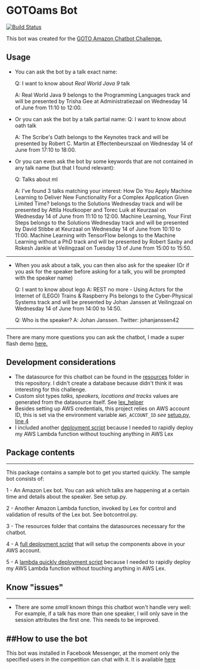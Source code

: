 # GOTOams Bot


[![Build Status][travisci-badge]][travisci-builds] 

This bot was created for the [GOTO Amazon Chatbot Challenge.][hackathon-main]

## Usage

* You can ask the bot by a talk exact name:

    Q: I want to know about _Real World Java 9_​ talk

    A: Real World Java 9 belongs to the Programming Languages track and will be presented by Trisha Gee at Administratiezaal on Wednesday 14 of June from 11:10 to 12:00.

* Or you can ask the bot by a talk partial name:
    Q: I want to know about oath talk
    
    A: The Scribe's Oath belongs to the Keynotes track and will be presented by Robert C. Martin at Effectenbeurszaal on Wednesday 14 of June from 17:10 to 18:00.

* Or you can even ask the bot by some keywords that are not contained in any talk name (but that I found relevant):
    
    Q: Talks about ml
    
    A: I've found 3 talks matching your interest: 
    How Do You Apply Machine Learning to Deliver New Functionality For a Complex Application Given Limited Time? belongs to the Solutions Wednesday track and will be presented by Attila Houtkooper and Torec Luik at Keurzaal on Wednesday 14 of June from 11:10 to 12:00. 
    Machine Learning, Your First Steps belongs to the Solutions Wednesday track and will be presented by David Stibbe at Keurzaal on Wednesday 14 of June from 10:10 to 11:00.
    Machine Learning with TensorFlow belongs to the Machine Learning without a PhD track and will be presented by Robert Saxby and Rokesh Jankie at Veilingzaal on Tuesday 13 of June from 15:00 to 15:50.

----------------

* When you ask about a talk, you can then also ask for the speaker (Or if you ask for the speaker before asking for a talk, you will be prompted with the speaker name)

    Q: I want to know about lego
    A: REST no more - Using Actors for the Internet of (LEGO) Trains & Raspberry Pis belongs to the Cyber-Physical Systems      track and will be presented by Johan Janssen at Veilingzaal on Wednesday 14 of June from 14:00 to 14:50.

    Q: Who is the speaker?
    A: <Speaker picture> Johan Janssen. Twitter: johanjanssen42

----------------

There are many more questions you can ask the chatbot, I made a super flash demo [here.][demo-video]

## Development considerations

* The datasource for this chatbot can be found in the [resources](resources) folder in this repository. I didn't create a database because didn't think it was interesting for this challenge.  
* Custom slot types _talks, speakers, locations and tracks_ values are generated from the datasource itself. See [lex_helper](lex_helper.py)  
* Besides setting up AWS credentials, this project relies on AWS account ID, this is set via the environment variable `AWS_ACCOUNT_ID` _see_ [setup.py, line 4](setup.py)
* I included another [deployment script](deploy.sh) because I needed to rapidly deploy my AWS Lambda function without touching anything in AWS Lex

## Package contents
----------------

This package contains a sample bot to get you started quickly. The sample bot consists of:

1 - An Amazon Lex bot. You can ask which talks are happening at a certain time and details about the speaker. See setup.py.

2 - Another Amazon Lambda function, invoked by Lex for control and validation of results of the Lex bot. See botcontrol.py.

3 - The resources folder that contains the datasources necessary for the chatbot.

4 - A [full deployment script](setup.sh) that will setup the components above in your AWS account.

5 - A [lambda quickly deployment script](deploy.sh) because I needed to rapidly deploy my AWS Lambda function without touching anything in AWS Lex.

## Know "issues"
----------------

* There are some _small_ known things this chatbot won't handle very well: For example, if a talk has more than one speaker, I will only save in the session attributes the first one. This needs to be improved.


##How to use the bot
------------------

This bot was installed in Facebook Messenger, at the moment only the specified users in the competition can chat with it. It is available [here][messenger-chatbot]


[hackathon-main]: http://www.amazondcn.com/challenge/index.html
[travisci-badge]: https://travis-ci.com/imTachu/GOTOamsBot.svg?token=FXoqSPyhGxTJyV3aAbkJ&branch=master
[travisci-builds]: https://travis-ci.com/imTachu/GOTOamsBot
[messenger-chatbot]: https://www.messenger.com/t/244400059380375
[demo-video]: https://www.youtube.com/watch?v=moMGkIe6eH0
